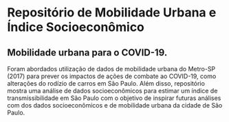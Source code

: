 # Repositório de Mobilidade Urbana e Índice Socioeconômico

## Mobilidade urbana para o COVID-19.  

Foram abordados utilização de dados de mobilidade urbana do Metro-SP (2017) para prever os impactos de ações de combate ao COVID-19, como alterações do rodízio de carros em São Paulo.  Além disso, repositório mostra uma análise de dados socioeconômicos para estimar um índice de transmissibilidade em São Paulo com o objetivo de inspirar futuras análises com dos dados socioeconômicos e de mobilidade urbana da cidade de São Paulo.
